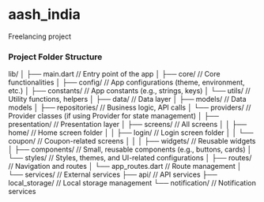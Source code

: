 # aash_india

Freelancing project

### Project Folder Structure

lib/
│
├── main.dart                   // Entry point of the app
│
├── core/                       // Core functionalities
│   ├── config/                 // App configurations (theme, environment, etc.)
│   ├── constants/              // App constants (e.g., strings, keys)
│   └── utils/                  // Utility functions, helpers
│
├── data/                       // Data layer
│   ├── models/                 // Data models
│   ├── repositories/           // Business logic, API calls
│   └── providers/              // Provider classes (if using Provider for state management)
│
├── presentation/               // Presentation layer
│   ├── screens/                // All screens
│   │   ├── home/               // Home screen folder
│   │   ├── login/              // Login screen folder
│   │   └── coupon/             // Coupon-related screens
│   │
│   ├── widgets/                // Reusable widgets
│   ├── components/             // Small, reusable components (e.g., buttons, cards)
│   └── styles/                 // Styles, themes, and UI-related configurations
│
├── routes/                     // Navigation and routes
│   └── app_routes.dart         // Route management
│
└── services/                   // External services
    ├── api/                    // API services
    ├── local_storage/          // Local storage management
    └── notification/           // Notification services
